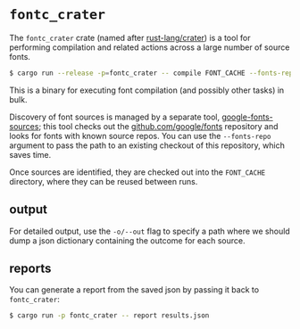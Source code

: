 # `fontc_crater`

The `fontc_crater` crate (named after [rust-lang/crater]) is a tool for
performing compilation and related actions across a large number of source
fonts.



```sh
$ cargo run --release -p=fontc_crater -- compile FONT_CACHE --fonts-repo GOOGLE/FONTS  -o results.json
```

This is a binary for executing font compilation (and possibly other tasks) in
bulk.

Discovery of font sources is managed by a separate tool,
[google-fonts-sources][]; this tool checks out the
[github.com/google/fonts][google/fonts] repository and looks for fonts with
known source repos. You can use the `--fonts-repo` argument to pass the path to
an existing checkout of this repository, which saves time.

Once sources are identified, they are checked out into the `FONT_CACHE`
directory, where they can be reused between runs.

## output

For detailed output, use the `-o/--out` flag to specify a path where we should
dump a json dictionary containing the outcome for each source.

## reports

You can generate a report from the saved json by passing it back to
`fontc_crater`:

```sh
$ cargo run -p fontc_crater -- report results.json
```

[google-fonts-sources]: https://github.com/googlefonts/google-fonts-sources
[google/fonts]: https://github.com/google/fonts
[rust-lang/crater]: https://github.com/rust-lang/crater
